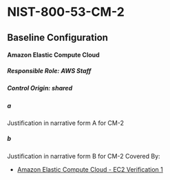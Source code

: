 # NIST-800-53-CM-2
## Baseline Configuration

#### Amazon Elastic Compute Cloud

##### Responsible Role: AWS Staff

##### Control Origin: shared

##### a
Justification in narrative form A for CM-2

##### b
Justification in narrative form B for CM-2
Covered By:
* [Amazon Elastic Compute Cloud - EC2 Verification 1](../components/EC2.md)

